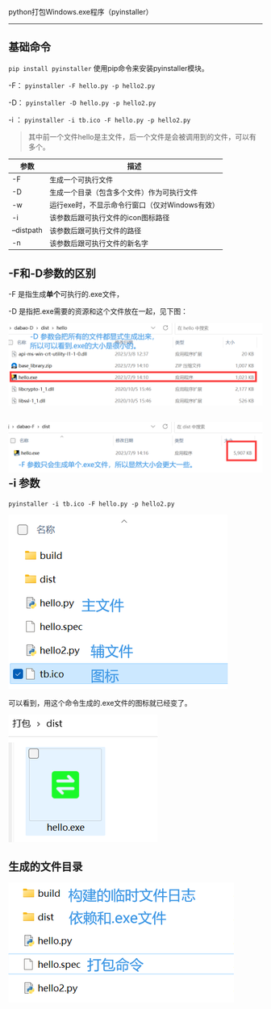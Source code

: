 python打包Windows.exe程序（pyinstaller）

---

## 基础命令

`pip install pyinstaller` 使用pip命令来安装pyinstaller模块。

-F：  `pyinstaller -F hello.py -p hello2.py`

-D：  `pyinstaller -D hello.py -p hello2.py`

-i  ：  `pyinstaller -i tb.ico -F hello.py -p hello2.py`

> 其中前一个文件hello是主文件，后一个文件是会被调用到的文件，可以有多个。

| 参数      | 描述                                           |
| --------- | ---------------------------------------------- |
| -F        | 生成一个可执行文件                             |
| -D        | 生成一个目录（包含多个文件）作为可执行文件     |
| -w        | 运行exe时，不显示命令行窗口（仅对Windows有效） |
| -i        | 该参数后跟可执行文件的icon图标路径             |
| –distpath | 该参数后跟可执行文件的路径                     |
| -n        | 该参数后跟可执行文件的新名字                   |

## -F和-D参数的区别

-F 是指生成**单个**可执行的.exe文件，

-D 是指把.exe需要的资源和这个文件放在一起，见下图：

![image-20230709143952223](https://raw.githubusercontent.com/SAH01/wordpress-img/master/imgs/image-20230709143952223.png)

## ![image-20230709144100237](https://raw.githubusercontent.com/SAH01/wordpress-img/master/imgs/image-20230709144100237.png)-i 参数

`pyinstaller -i tb.ico -F hello.py -p hello2.py`

![image-20230709145022512](https://raw.githubusercontent.com/SAH01/wordpress-img/master/imgs/image-20230709145022512.png)

可以看到，用这个命令生成的.exe文件的图标就已经变了。

![image-20230709145046334](https://raw.githubusercontent.com/SAH01/wordpress-img/master/imgs/image-20230709145046334.png)

## 生成的文件目录

![image-20230709144512648](https://raw.githubusercontent.com/SAH01/wordpress-img/master/imgs/image-20230709144512648.png)